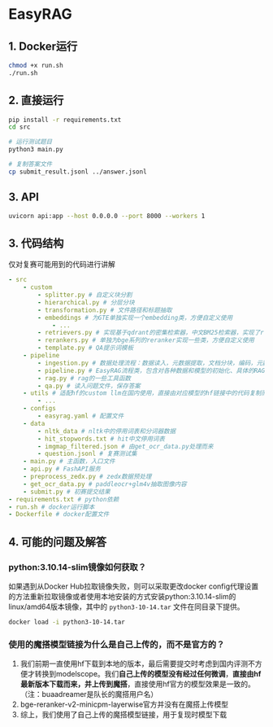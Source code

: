 # EasyRAG

## 1. Docker运行

```bash
chmod +x run.sh
./run.sh
```

## 2. 直接运行

```bash
pip install -r requirements.txt
cd src

# 运行测试题目
python3 main.py 

# 复制答案文件
cp submit_result.jsonl ../answer.jsonl
```

## 3. API

```bash
uvicorn api:app --host 0.0.0.0 --port 8000 --workers 1
```

## 3. 代码结构

仅对复赛可能用到的代码进行讲解

```yaml
- src
    - custom
        - splitter.py # 自定义块分割
        - hierarchical.py # 分层分块
        - transformation.py # 文件路径和标题抽取
        - embeddings # 为GTE单独实现一个embedding类，方便自定义使用
            - ...
        - retrievers.py # 实现基于qdrant的密集检索器，中文BM25检索器，实现了rrf和简单合并的融合检索器
        - rerankers.py # 单独为bge系列的reranker实现一些类，方便自定义使用
        - template.py # QA提示词模板
    - pipeline
        - ingestion.py # 数据处理流程：数据读入，元数据提取，文档分块，编码，元数据过滤器，向量数据库建立
        - pipeline.py # EasyRAG流程类，包含对各种数据和模型的初始化、具体的RAG流程定义
        - rag.py # rag的一些工具函数
        - qa.py # 读入问题文件，保存答案
    - utils # 适配hf的custom llm在国内使用，直接由对应模型的hf链接中的代码复制而来
        - ...
    - configs
        - easyrag.yaml # 配置文件
    - data
        - nltk_data # nltk中的停用词表和分词器数据
        - hit_stopwords.txt # hit中文停用词表
        - imgmap_filtered.json # 由get_ocr_data.py处理而来
        - question.jsonl # 复赛测试集
    - main.py # 主函数，入口文件
    - api.py # FashAPI服务
    - preprocess_zedx.py # zedx数据预处理
    - get_ocr_data.py # paddleocr+glm4v抽取图像内容
    - submit.py # 初赛提交结果
- requirements.txt # python依赖
- run.sh # docker运行脚本
- Dockerfile # docker配置文件
```

## 4. 可能的问题及解答

### python:3.10.14-slim镜像如何获取？

如果遇到从Docker Hub拉取镜像失败，则可以采取更改docker config代理设置的方法重新拉取镜像或者使用本地安装的方式安装python:3.10.14-slim的linux/amd64版本镜像，其中的 `python3-10-14.tar` 文件在同目录下提供。

```bash
docker load -i python3-10-14.tar
```

### 使用的魔搭模型链接为什么是自己上传的，而不是官方的？

1. 我们前期一直使用hf下载到本地的版本，最后需要提交时考虑到国内评测不方便才转换到modelscope。我们**自己上传的模型没有经过任何微调**，**直接由hf最新版本下载而来，并上传到魔搭**，直接使用hf官方的模型效果是一致的。（注：buaadreamer是队长的魔搭用户名）
2. bge-reranker-v2-minicpm-layerwise官方并没有在魔搭上传模型
3. 综上，我们使用了自己上传的魔搭模型链接，用于复现时模型下载
